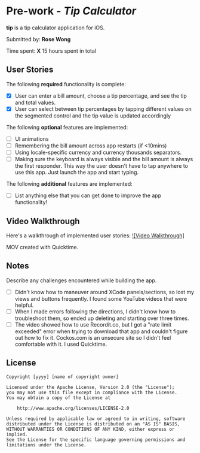 # Pre-work - *Tip Calculator*

**tip** is a tip calculator application for iOS.

Submitted by: **Rose Wong**

Time spent: **X** 15 hours spent in total

## User Stories

The following **required** functionality is complete:

* [X] User can enter a bill amount, choose a tip percentage, and see the tip and total values.
* [X] User can select between tip percentages by tapping different values on the segmented control and the tip value is updated accordingly

The following **optional** features are implemented:

* [ ] UI animations
* [ ] Remembering the bill amount across app restarts (if <10mins)
* [ ] Using locale-specific currency and currency thousands separators.
* [ ] Making sure the keyboard is always visible and the bill amount is always the first responder. This way the user doesn't have to tap anywhere to use this app. Just launch the app and start typing.

The following **additional** features are implemented:

- [ ] List anything else that you can get done to improve the app functionality!

## Video Walkthrough

Here's a walkthrough of implemented user stories:
[![Video Walkthrough]](https://drive.google.com/file/d/1b4ELZLb88PPg5moADnZSIv1XrbWRPcWj/view?usp=sharing "Video Walkthrough")

MOV created with Quicktime.

## Notes

Describe any challenges encountered while building the app.
* [ ] Didn't know how to maneuver around XCode panels/sections, so lost my views and buttons frequently. I found some YouTube videos that were helpful.
* [ ] When I made errors following the directions, I didn't know how to troubleshoot them, so ended up deleting and starting over three times.
* [ ] The video showed how to use Recordit.co, but I got a "rate limit exceeded" error when trying to download that app and couldn't figure out how to fix it. Cockos.com is an unsecure site so I didn't feel comfortable with it. I used Quicktime.

## License

    Copyright [yyyy] [name of copyright owner]

    Licensed under the Apache License, Version 2.0 (the "License");
    you may not use this file except in compliance with the License.
    You may obtain a copy of the License at

        http://www.apache.org/licenses/LICENSE-2.0

    Unless required by applicable law or agreed to in writing, software
    distributed under the License is distributed on an "AS IS" BASIS,
    WITHOUT WARRANTIES OR CONDITIONS OF ANY KIND, either express or implied.
    See the License for the specific language governing permissions and
    limitations under the License.
